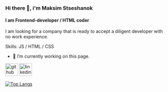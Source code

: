### Hi there 👋, i'm Maksim Stseshanok
#### I am  Frontend-developer / HTML coder

I am looking for a company that is ready to accept a diligent developer with no work experience.

Skills: JS / HTML / CSS

- 🔭 I’m currently working on this page. 


[<img src='https://cdn.jsdelivr.net/npm/simple-icons@3.0.1/icons/github.svg' alt='github' height='40'>](https://github.com/MaksimStseshanok)  [<img src='https://cdn.jsdelivr.net/npm/simple-icons@3.0.1/icons/linkedin.svg' alt='linkedin' height='40'>](https://www.linkedin.com/in/maksim-stseshanok/) 


[![Top Langs](https://github-readme-stats.vercel.app/api/top-langs/?username=MaksimStseshanok&hide=php&layout=compact&show_icons=true&theme=ayu-mirage)](https://github.com/anuraghazra/github-readme-stats)
